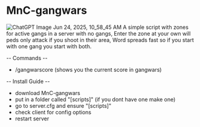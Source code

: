 # MnC-gangwars
![ChatGPT Image Jun 24, 2025, 10_58_45 AM](https://github.com/user-attachments/assets/bc6ae3b1-370a-4092-a6e1-ef8471fa592f)
A simple script with zones for active gangs in a server with no gangs, 
Enter the zone at your own will peds only attack if you shoot in their area,
Word spreads fast so if you start with one gang you start with both.

-- Commands --
- /gangwarscore (shows you the current score in gangwars)

-- Install Guide --
- download MnC-gangwars
- put in a folder called "[scripts]" (if you dont have one make one)
- go to server.cfg and ensure "[scripts]"
- check client for config options
- restart server
